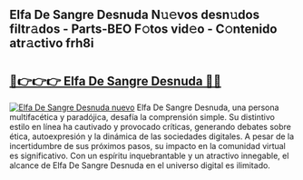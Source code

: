 ## Elfa De Sangre Desnuda N𝚞𝚎vos desn𝚞dos filtr𝚊dos - Parts-BEO F𝚘tos vid𝚎o - C𝚘ntenido atr𝚊ctivo frh8i

# <h2><a href="http://mb92v4.tromn.icu/?c=Elfa+De+Sangre+Desnuda">🔗👉👉👉 Elfa De Sangre Desnuda 🔗🔗</a></h2>

[![Elfa De Sangre Desnuda nuevo](https://i.imgur.com/pEAQMta.gif)](http://mb92v4.tromn.icu/?c=Elfa+De+Sangre+Desnuda)
Elfa De Sangre Desnuda, una persona multifacética y paradójica, desafía la comprensión simple. Su distintivo estilo en línea ha cautivado y provocado críticas, generando debates sobre ética, autoexpresión y la dinámica de las sociedades digitales. A pesar de la incertidumbre de sus próximos pasos, su impacto en la comunidad virtual es significativo. Con un espíritu inquebrantable y un atractivo innegable, el alcance de Elfa De Sangre Desnuda en el universo digital es ilimitado.
